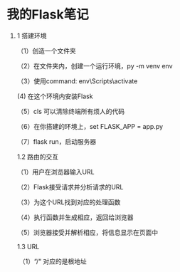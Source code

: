 # 我的Flask笔记

1. 1 搭建环境

   （1）创造一个文件夹

   （2）在文件夹内，创建一个运行环境，py -m venv env

   （3）使用command: env\Scripts\activate

     (4) 在这个环境内安装Flask

   （5）cls 可以清除终端所有烦人的代码

   （6）在你搭建的环境上，set FLASK_APP = app.py

   （7）flask run，启动服务器

   

   1.2 路由的交互

   （1）用户在浏览器输入URL

   （2）Flask接受请求并分析请求的URL

   （3）为这个URL找到对应的处理函数

   （4）执行函数并生成相应，返回给浏览器

   （5）浏览器接受并解析相应，将信息显示在页面中

   

   1.3 URL

   ​	（1）“/“ 对应的是根地址

   



